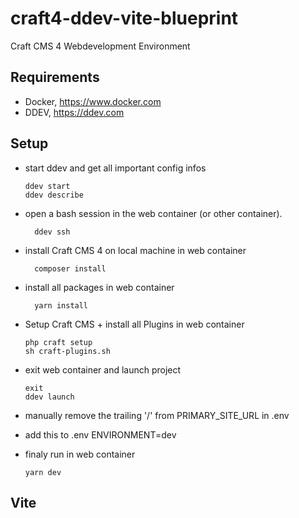 # craft4-ddev-vite-blueprint

Craft CMS 4 Webdevelopment Environment

## Requirements

-   Docker, https://www.docker.com
-   DDEV, https://ddev.com

## Setup

-   start ddev and get all important config infos

        ddev start
        ddev describe

-   open a bash session in the web container (or other container).

          ddev ssh

-   install Craft CMS 4 on local machine in web container

          composer install

-   install all packages in web container

          yarn install

-   Setup Craft CMS + install all Plugins in web container

        php craft setup
        sh craft-plugins.sh

-   exit web container and launch project

        exit
        ddev launch

-   manually remove the trailing '/' from PRIMARY_SITE_URL in .env
-   add this to .env
    ENVIRONMENT=dev

-   finaly run in web container

        yarn dev

## Vite

